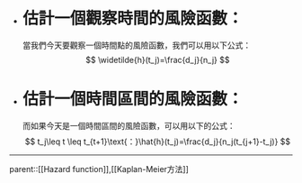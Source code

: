 - # 估計一個觀察時間的風險函數：
	當我們今天要觀察一個時間點的風險函數，我們可以用以下公式：
$$
\widetilde{h}(t_j)=\frac{d_j}{n_j}
$$
- # 估計一個時間區間的風險函數：
	而如果今天是一個時間區間的風險函數，可以用以下的公式：
$$
t_j\leq t \leq t_{t+1}\text{：}\hat{h}(t_j)=\frac{d_j}{n_j(t_{j+1}-t_j)}
$$
- - -
parent::[[Hazard function]],[[Kaplan-Meier方法]]
